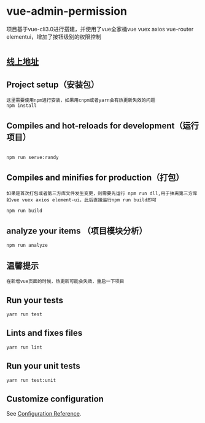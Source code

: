 # vue-admin-permission
项目基于vue-cli3.0进行搭建，并使用了vue全家桶vue vuex axios vue-router elementui，增加了按钮级别的权限控制

#
<h2><a href="http://www.vueadmin.cn">线上地址</a></h2>

## Project setup（安装包）
```
这里需要使用npm进行安装，如果用cnpm或者yarn会有热更新失效的问题
npm install
```

## Compiles and hot-reloads for development（运行项目）
```

npm run serve:randy  

```

## Compiles and minifies for production（打包）
```
如果是首次打包或者第三方库文件发生变更，则需要先运行 npm run dll,用于抽离第三方库如vue vuex axios element-ui，此后直接运行npm run build即可

npm run build
```
## analyze your items （项目模块分析）
```
npm run analyze
```
## 温馨提示
```
在新增vue页面的时候，热更新可能会失效，重启一下项目
```
## Run your tests
```
yarn run test
```

## Lints and fixes files
```
yarn run lint
```

## Run your unit tests
```
yarn run test:unit
```

## Customize configuration
See [Configuration Reference](https://cli.vuejs.org/config/).
